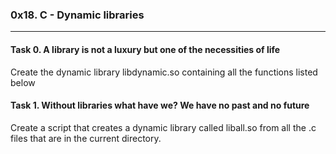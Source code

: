 ### 0x18. C - Dynamic libraries


---
#### Task 0. A library is not a luxury but one of the necessities of life

Create the dynamic library libdynamic.so containing all the functions listed below

#### Task 1. Without libraries what have we? We have no past and no future

Create a script that creates a dynamic library called liball.so from all the .c files that are in the current directory.

